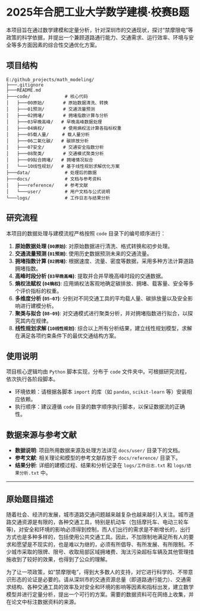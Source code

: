 # 2025年合肥工业大学数学建模·校赛B题

本项目旨在通过数学建模和定量分析，针对深圳市的交通现状，探讨“禁摩限电”等政策的科学依据，并提出一个兼顾道路通行能力、交通需求、运行效率、环境与安全等多方面因素的综合性交通优化方案。

## 项目结构

```
E:/github_projects/math_modeling/
├───.gitignore
├───README.md
├───code/             # 核心代码
│   ├───00原始/       # 原始数据清洗、转换
│   ├───01预测/       # 交通流量预测
│   ├───02拥堵/       # 拥堵指数计算与分析
│   ├───03早晚高峰/   # 早晚高峰数据处理
│   ├───04熵权/       # 使用熵权法计算各指标权重
│   ├───05载人量/     # 载人量分析
│   ├───06二氧化碳/   # 碳排放分析
│   ├───07安全/       # 交通安全指数分析
│   ├───08聚类/       # 交通模式聚类分析
│   ├───09拟合拥堵/   # 拥堵情况拟合
│   └───10线性规划/   # 基于线性规划求解优化方案
├───data/             # 处理后的数据
├───docs/             # 文档与参考资料
│   ├───reference/    # 参考文献
│   └───user/         # 用户文档与公式说明
└───logs/             # 工作日志与结果分析
```

## 研究流程

本项目的数据处理与建模流程严格按照 `code` 目录下的编号顺序进行：

1.  **原始数据处理 (`00原始`)**: 对原始数据进行清洗、格式转换和初步处理。
2.  **交通流量预测 (`01预测`)**: 使用历史数据预测未来的交通流量。
3.  **拥堵指数计算 (`02拥堵`)**: 根据速度、流量、密度等数据，采用多种方法计算道路拥堵指数。
4.  **高峰时段分析 (`03早晚高峰`)**: 提取并合并早晚高峰时段的交通数据。
5.  **熵权法赋权 (`04熵权`)**: 应用熵权法客观地确定碳排放、拥堵、载客量、安全等多个评价指标的权重。
6.  **多维度分析 (`05-07`)**: 分别对不同交通工具的平均载人量、碳排放量以及安全影响进行建模分析。
7.  **聚类与拟合 (`08-09`)**: 对交通模式进行聚类分析，并对拥堵指数进行拟合，以探究其内在规律。
8.  **线性规划求解 (`10线性规划`)**: 综合以上所有分析结果，建立线性规划模型，求解在满足各项约束条件下的最优交通结构方案。

## 使用说明

项目核心逻辑均由 `Python` 脚本实现，分布于 `code` 文件夹中。可根据研究流程，依次执行各阶段脚本。

- 环境依赖：请根据各脚本 `import` 的库（如 `pandas`, `scikit-learn` 等）安装相应依赖。
- 执行顺序：建议遵循 `code` 目录的数字顺序执行脚本，以保证数据流的正确性。

## 数据来源与参考文献

- **数据说明**: 项目所用数据来源及处理方法详见 `docs/user/` 目录下的文档。
- **参考文献**: 相关理论和模型的参考文献存放于 `docs/reference/` 目录下。
- **结果分析**: 详细的建模过程、结果和分析记录在 `logs/工作日志.txt` 和 `logs/结果分析.txt` 中。

---

## 原始题目描述

随着社会、经济的发展，城市道路交通问题越来越复杂也越来越引入关注。城市道路交通资源是有限的，各种交通工具，特别是机动车（包括摩托车、电动三轮车等)，对安全和环境的影响必须得到控制，而人们出行的需求是不断增长的，出行方式也是多种多样的，包括使用公共交通工具。因此，不加限制地满足所有人的要求和愿望是不现实的，也是难以为继的，必须有所倡导、有所发展、有所限制。不少城市采取的限牌、限号、收取局部区域拥堵费、淘汰污染超标车辆及其他管理措施收到了较好的效果，也得到了公众的理解。

为了让一项政策，如“禁摩限电”，得到大多数人的支持，对它进行科学的、不带意识形态的论证是必要的。请从深圳市的交通资源总量（即道路通行能力）、交通需求结构、各种交通工具的效率及对安全和环境的影响等因素和指标出发，建立数学模型并进行定量分析，提出一个可行的方案。需要的数据资料可在网络上收集，并在论文中标注数据资料的来源。